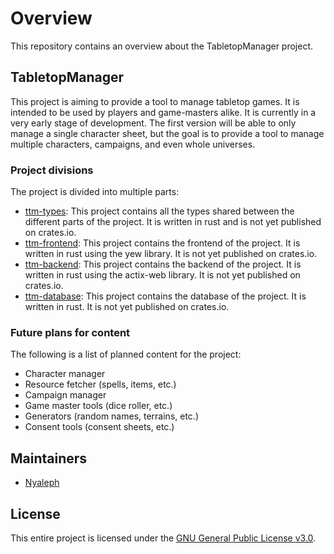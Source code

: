 # Overview

This repository contains an overview about the TabletopManager project.

## TabletopManager

This project is aiming to provide a tool to manage tabletop games. It is intended to be used by players and game-masters alike. It is currently in a very early stage of development. The first version will be able to only manage a single character sheet, but the goal is to provide a tool to manage multiple characters, campaigns, and even whole universes.

### Project divisions

The project is divided into multiple parts:

- [ttm-types](https://github.com/TabletopManager/ttm-types/blob/main/README.md): This project contains all the types shared between the different parts of the project. It is written in rust and is not yet published on crates.io.
- [ttm-frontend](https://github.com/TabletopManager/ttm-frontend/blob/main/README.md): This project contains the frontend of the project. It is written in rust using the yew library. It is not yet published on crates.io.
- [ttm-backend](https://github.com/TabletopManager/ttm-backend/blob/main/README.md): This project contains the backend of the project. It is written in rust using the actix-web library. It is not yet published on crates.io.
- [ttm-database](htps://github.com/TabletopManager/ttm-server/blob/main/README.md): This project contains the database of the project. It is written in rust. It is not yet published on crates.io.

### Future plans for content

The following is a list of planned content for the project:

- Character manager
- Resource fetcher (spells, items, etc.)
- Campaign manager
- Game master tools (dice roller, etc.)
- Generators (random names, terrains, etc.)
- Consent tools (consent sheets, etc.)

## Maintainers

- [Nyaleph](mailto:contact@nyaleph.com)

## License

This entire project is licensed under the [GNU General Public License v3.0](LICENSE).